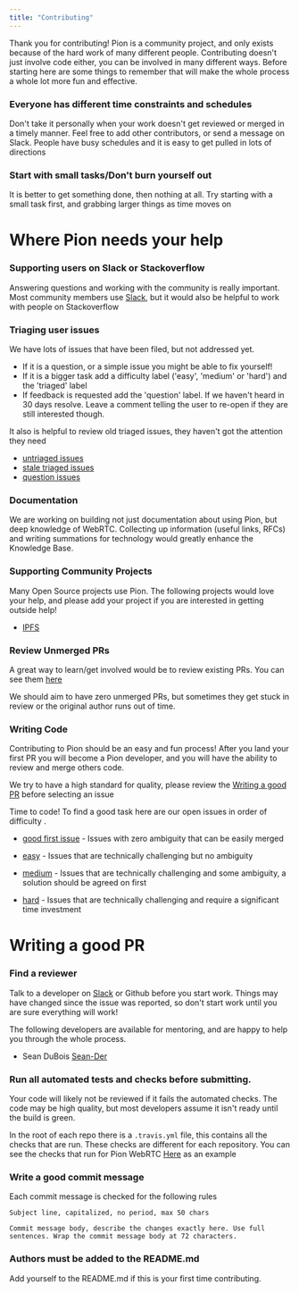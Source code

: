 ```yaml
---
title: "Contributing"
---
```


Thank you for contributing! Pion is a community project, and only exists because of the hard work of many different people. Contributing doesn't just involve code either, you can be involved in many different ways.
Before starting here are some things to remember that will make the whole process a whole lot more fun and effective.

### Everyone has different time constraints and schedules
Don't take it personally when your work doesn't get reviewed or merged in a timely manner. Feel free to add other contributors, or send a message on Slack. People have busy schedules and it is easy to get pulled in lots of directions

### Start with small tasks/Don't burn yourself out
It is better to get something done, then nothing at all. Try starting with a small task first, and grabbing larger things as time moves on


# Where Pion needs your help
### Supporting users on Slack or Stackoverflow
Answering questions and working with the community is really important. Most community members use <a href="/slack" target="_blank">Slack</a>, but it would also be helpful to work with people on Stackoverflow


### Triaging user issues
We have lots of issues that have been filed, but not addressed yet.

* If it is a question, or a simple issue you might be able to fix yourself!
* If it is a bigger task add a difficulty label ('easy', 'medium' or 'hard') and the 'triaged' label
* If feedback is requested add the 'question' label. If we haven't heard in 30 days resolve. Leave a comment telling the user to re-open if they are still interested though.


It also is helpful to review old triaged issues, they haven't got the attention they need

* <a href="https://github.com/search?q=-label%3A%22triaged%22+is%3Aopen+type%3Aissue+org%3Apion" target="_blank">untriaged issues</a>
* <a href="https://github.com/search?o=asc&q=label%3A%22triaged%22+is%3Aopen+type%3Aissue+org%3Apion&s=updated&type=Issues" target="_blank">stale triaged issues</a>
* <a href="https://github.com/search?o=asc&q=label%3A%22question%22+is%3Aopen+type%3Aissue+org%3Apion&s=updated&type=Issues" target="_blank">question issues</a>


### Documentation
We are working on building not just documentation about using Pion, but deep knowledge of WebRTC. Collecting up information (useful links, RFCs) and writing summations for technology would greatly enhance the Knowledge Base.

### Supporting Community Projects
Many Open Source projects use Pion. The following projects would love your help, and please add your project if you are interested in getting outside help!

* <a href="https://github.com/libp2p/go-libp2p-webrtc-direct" target="_blank">IPFS</a>

### Review Unmerged PRs
A great way to learn/get involved would be to review existing PRs. You can see them <a href="https://github.com/search?q=is%3Aopen+type%3Apr+org%3Apion" target="_blank">here</a>

We should aim to have zero unmerged PRs, but sometimes they get stuck in review or the original author runs out of time.

### Writing Code
Contributing to Pion should be an easy and fun process! After you land your first PR you will become a Pion developer, and you will have the ability to review and merge others code.

We try to have a high standard for quality, please review the <a href="#writing-a-good-pr">Writing a good PR</a> before selecting an issue

Time to code! To find a good task here are our open issues in order of difficulty .

* <a href='https://github.com/search?q=label%3A"good+first+issue"+is%3Aopen+type%3Aissue+org%3Apion' target='_blank'>good first issue</a> - Issues with zero ambiguity that can be easily merged

* <a href='https://github.com/search?q=label%3A"difficulty%3Aeasy"+is%3Aopen+type%3Aissue+org%3Apion' target='_blank'>easy</a> - Issues that are technically challenging but no ambiguity

* <a href='https://github.com/search?q=label%3A"difficulty%3Amedium"+is%3Aopen+type%3Aissue+org%3Apion' target='_blank'>medium</a> - Issues that are technically challenging and some ambiguity, a solution should be agreed on first

* <a href='https://github.com/search?q=label%3A"difficulty%3Ahard"+is%3Aopen+type%3Aissue+org%3Apion' target='_blank'>hard</a> - Issues that are technically challenging and require a significant time investment


# Writing a good PR
### Find a reviewer
Talk to a developer on <a href="/slack" target="_blank">Slack</a> or Github before you start work. Things may have changed since the issue was reported, so don't start work until you are sure everything will work!

The following developers are available for mentoring, and are happy to help you through the whole process.

* Sean DuBois <a href='https://github.com/Sean-Der' target='_blank'>Sean-Der</a>

### Run all automated tests and checks before submitting.
Your code will likely not be reviewed if it fails the automated checks. The code may be high quality, but most developers assume it isn't ready until the build is green.

In the root of each repo there is a `.travis.yml` file, this contains all the checks that are run. These checks are different for each repository. You can see the checks that run for Pion WebRTC <a href="https://github.com/pion/webrtc/blob/master/.travis.yml#L37" target="_blank">Here</a> as an example

### Write a good commit message
Each commit message is checked for the following rules

```
Subject line, capitalized, no period, max 50 chars

Commit message body, describe the changes exactly here. Use full
sentences. Wrap the commit message body at 72 characters.
```

### Authors must be added to the README.md
Add yourself to the README.md if this is your first time contributing.
